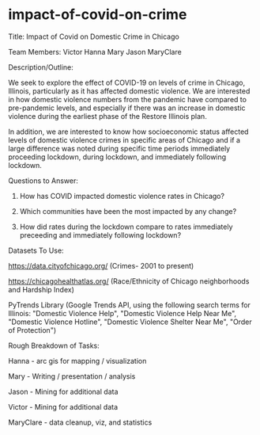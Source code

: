 # impact-of-covid-on-crime

Title: Impact of Covid on Domestic Crime in Chicago

Team Members:
Victor
Hanna
Mary
Jason
MaryClare

Description/Outline:

We seek to explore the effect of COVID-19 on levels of crime in Chicago, Illinois, particularly as it has affected domestic violence. 
We are interested in how domestic violence numbers from the pandemic have compared to pre-pandemic levels, and especially if there was an increase in domestic violence during the earliest phase of the Restore Illinois plan. 

In addition, we are interested to know how socioeconomic status affected levels of domestic violence crimes in specific areas of Chicago and if a large difference was noted during specific time periods immediately proceeding lockdown, during lockdown, and immediately following lockdown.

Questions to Answer:

1) How has COVID impacted domestic violence rates in Chicago?

2) Which communities have been the most impacted by any change?

3) How did rates during the lockdown compare to rates immediately preceeding and immediately following lockdown?

Datasets To Use:

https://data.cityofchicago.org/ (Crimes- 2001 to present)

https://chicagohealthatlas.org/ (Race/Ethnicity of Chicago neighborhoods and Hardship Index)

PyTrends Library (Google Trends API, using the following search terms for Illinois: "Domestic Violence Help", "Domestic Violence Help Near Me", "Domestic Violence Hotline", "Domestic Violence Shelter Near Me", "Order of Protection")

Rough Breakdown of Tasks:

Hanna - arc gis for mapping / visualization

Mary - Writing / presentation / analysis

Jason - Mining for additional data 

Victor - Mining for additional data

MaryClare - data cleanup, viz, and statistics


